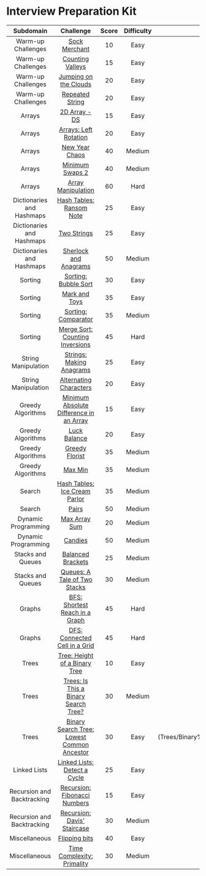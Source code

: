 # Interview Preparation Kit

|         Subdomain          |                                                          Challenge                                                           | Score  | Difficulty |                                               Solution                                               |
|:--------------------------:|:----------------------------------------------------------------------------------------------------------------------------:|:------:|:----------:|:----------------------------------------------------------------------------------------------------:|
|     Warm-up Challenges     | [Sock Merchant](https://www.hackerrank.com/challenges/sock-merchant)                                                         |   10   |    Easy    | [Solution.java](Warm-up%20Challenges/Sock%20Merchant/Solution.java)                                  |
|     Warm-up Challenges     | [Counting Valleys](https://www.hackerrank.com/challenges/counting-valleys)                                                   |   15   |    Easy    | [Solution.java](Warm-up%20Challenges/Counting%20Valleys/Solution.java)                               |
|     Warm-up Challenges     | [Jumping on the Clouds](https://www.hackerrank.com/challenges/jumping-on-the-clouds)                                         |   20   |    Easy    | [Solution.java](Warm-up%20Challenges/Jumping%20on%20the%20Clouds/Solution.java)                      |
|     Warm-up Challenges     | [Repeated String](https://www.hackerrank.com/challenges/repeated-string)                                                     |   20   |    Easy    | [Solution.java](Warm-up%20Challenges/Repeated%20String/Solution.java)                                |
|           Arrays           | [2D Array - DS](https://www.hackerrank.com/challenges/2d-array)                                                              |   15   |    Easy    | [Solution.java](Arrays/2D%20Array%20-%20DS/Solution.java)                                            |
|           Arrays           | [Arrays: Left Rotation](https://www.hackerrank.com/challenges/ctci-array-left-rotation)                                      |   20   |    Easy    | [Solution.java](Arrays/Arrays%20Left%20Rotation/Solution.java)                                       |
|           Arrays           | [New Year Chaos](https://www.hackerrank.com/challenges/new-year-chaos)                                                       |   40   |   Medium   | [Solution.java](Arrays/New%20Year%20Chaos/Solution.java)                                             |
|           Arrays           | [Minimum Swaps 2](https://www.hackerrank.com/challenges/minimum-swaps-2)                                                     |   40   |   Medium   | [Solution.java](Arrays/Minimum%20Swaps%202/Solution.java)                                            |
|           Arrays           | [Array Manipulation](https://www.hackerrank.com/challenges/crush)                                                            |   60   |    Hard    | [Solution.java](Arrays/Array%20Manipulation/Solution.java)                                           |
| Dictionaries and Hashmaps  | [Hash Tables: Ransom Note](https://www.hackerrank.com/challenges/ctci-ransom-note)                                           |   25   |    Easy    | [Solution.java](Dictionaries%20and%20Hashmaps/Hash%20Tables%20Ransom%20Note/Solution.java)           |
| Dictionaries and Hashmaps  | [Two Strings](https://www.hackerrank.com/challenges/two-strings)                                                             |   25   |    Easy    | [Solution.java](Dictionaries%20and%20Hashmaps/Two%20Strings/Solution.java)                           |
| Dictionaries and Hashmaps  | [Sherlock and Anagrams](https://www.hackerrank.com/challenges/sherlock-and-anagrams)                                         |   50   |   Medium   | [Solution.java](Dictionaries%20and%20Hashmaps/Sherlock%20and%20Anagrams/Solution.java)               |
|          Sorting           | [Sorting: Bubble Sort](https://www.hackerrank.com/challenges/ctci-bubble-sort)                                               |   30   |    Easy    | [Solution.java](Sorting/Sorting%20Bubble%20Sort/Solution.java)                                       |
|          Sorting           | [Mark and Toys](https://www.hackerrank.com/challenges/mark-and-toys)                                                         |   35   |    Easy    | [Solution.java](Sorting/Mark%20and%20Toys/Solution.java)                                             |
|          Sorting           | [Sorting: Comparator](https://www.hackerrank.com/challenges/ctci-comparator-sorting)                                         |   35   |   Medium   | [Solution.java](Sorting/Sorting%20Comparator/Solution.java)                                          |
|          Sorting           | [Merge Sort: Counting Inversions](https://www.hackerrank.com/challenges/ctci-merge-sort)                                     |   45   |    Hard    | [Solution.java](Sorting/Merge%20Sort%20Counting%20Inversions/Solution.java)                          |
|    String Manipulation     | [Strings: Making Anagrams](https://www.hackerrank.com/challenges/ctci-making-anagrams)                                       |   25   |    Easy    | [Solution.java](String%20Manipulation/Strings%20Making%20Anagrams/Solution.java)                     |
|    String Manipulation     | [Alternating Characters](https://www.hackerrank.com/challenges/alternating-characters)                                       |   20   |    Easy    | [Solution.java](String%20Manipulation/Alternating%20Characters/Solution.java)                        |
|     Greedy Algorithms      | [Minimum Absolute Difference in an Array](https://www.hackerrank.com/challenges/minimum-absolute-difference-in-an-array)     |   15   |    Easy    | [Solution.java](Greedy%20Algorithms/Minimum%20Absolute%20Difference%20in%20an%20Array/Solution.java) |
|     Greedy Algorithms      | [Luck Balance](https://www.hackerrank.com/challenges/luck-balance)                                                           |   20   |    Easy    | [Solution.java](Greedy%20Algorithms/Luck%20Balance/Solution.java)                                    |
|     Greedy Algorithms      | [Greedy Florist](https://www.hackerrank.com/challenges/greedy-florist)                                                       |   35   |   Medium   | [Solution.java](Greedy%20Algorithms/Greedy%20Florist/Solution.java)                                  |
|     Greedy Algorithms      | [Max Min](https://www.hackerrank.com/challenges/angry-children)                                                              |   35   |   Medium   | [Solution.java](Greedy%20Algorithms/Max%20Min/Solution.java)                                         |
|           Search           | [Hash Tables: Ice Cream Parlor](https://www.hackerrank.com/challenges/ctci-ice-cream-parlor)                                 |   35   |   Medium   | [Solution.java](Search/Hash%20Tables%20Ice%20Cream%20Parlor/Solution.java)                           |
|           Search           | [Pairs](https://www.hackerrank.com/challenges/pairs)                                                                         |   50   |   Medium   | [Solution.java](Search/Pairs/Solution.java)                                                          |
|    Dynamic Programming     | [Max Array Sum](https://www.hackerrank.com/challenges/max-array-sum)                                                         |   20   |   Medium   | [Solution.java](Dynamic%20Programming/Max%20Array%20Sum/Solution.java)                               |
|    Dynamic Programming     | [Candies](https://www.hackerrank.com/challenges/candies)                                                                     |   50   |   Medium   | [Solution.java](Dynamic%20Programming/Candies/Solution.java)                                         |
|     Stacks and Queues      | [Balanced Brackets](https://www.hackerrank.com/challenges/balanced-brackets)                                                 |   25   |   Medium   | [Solution.java](Stacks%20and%20Queues/Balanced%20Brackets/Solution.java)                             |
|     Stacks and Queues      | [Queues: A Tale of Two Stacks](https://www.hackerrank.com/challenges/ctci-queue-using-two-stacks)                            |   30   |   Medium   | [Solution.java](Stacks%20and%20Queues/Queues%20A%20Tale%20of%20Two%20Stacks/Solution.java)           | 
|           Graphs           | [BFS: Shortest Reach in a Graph](https://www.hackerrank.com/challenges/ctci-bfs-shortest-reach)                              |   45   |    Hard    | [Solution.java](Graphs/BFS%20Shortest%20Reach%20in%20a%20Graph/Solution.java)                        |
|           Graphs           | [DFS: Connected Cell in a Grid](https://www.hackerrank.com/challenges/ctci-connected-cell-in-a-grid)                         |   45   |    Hard    | [Solution.java](Graphs/DFS%20Connected%20Cell%20in%20a%20Grid/Solution.java)                         |
|           Trees            | [Tree: Height of a Binary Tree](https://www.hackerrank.com/challenges/tree-height-of-a-binary-tree)                          |   10   |    Easy    | [Solution.java](Trees/Tree%20Height%20of%20a%20Binary%20Tree/Solution.java)                          |
|           Trees            | [Trees: Is This a Binary Search Tree?](https://www.hackerrank.com/challenges/ctci-is-binary-search-tree)                     |   30   |   Medium   | [Solution.java](Trees/Trees%20Is%20This%20a%20Binary%20Search%20Tree/Solution.java)                  |
|           Trees            | [Binary Search Tree: Lowest Common Ancestor](https://www.hackerrank.com/challenges/binary-search-tree-lowest-common-ancestor)|   30   |    Easy    | [Solution.java](Trees/Binary%20Search%20Tree%20Lowest%20Common Ancestor/Solution.java)               |
|        Linked Lists        | [Linked Lists: Detect a Cycle](https://www.hackerrank.com/challenges/ctci-linked-list-cycle)                                 |   25   |    Easy    | [Solution.java](Linked%20Lists/Linked%20Lists%20Detect%20a%20Cycle/Solution.java)                    |
| Recursion and Backtracking | [Recursion: Fibonacci Numbers](https://www.hackerrank.com/challenges/ctci-fibonacci-numbers)                                 |   15   |    Easy    | [Solution.java](Recursion%20and%20Backtracking/Recursion%20Fibonacci%20Numbers/Solution.java)        |
| Recursion and Backtracking | [Recursion: Davis' Staircase](https://www.hackerrank.com/challenges/ctci-recursive-staircase)                                |   30   |   Medium   | [Solution.java](Recursion%20and%20Backtracking/Recursion%20Davis'%20Staircase/Solution.java)         |
|       Miscellaneous        | [Flipping bits](https://www.hackerrank.com/challenges/flipping-bits)                                                         |   40   |    Easy    | [Solution.java](Miscellaneous/Flipping%20bits/Solution.java)                                         |
|       Miscellaneous        | [Time Complexity: Primality](https://www.hackerrank.com/challenges/ctci-big-o)                                               |   30   |   Medium   | [Solution.java](Miscellaneous/Time%20Complexity%20Primality/Solution.java)                           |
